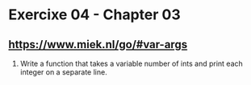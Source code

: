 # Exercixe 04 - Chapter 03
## https://www.miek.nl/go/#var-args

1. Write a function that takes a variable number of ints and print each integer on a separate line.
